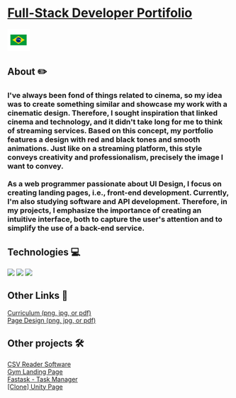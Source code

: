 <h1>
    <a href="https://paulo-mikhael.github.io/Portifolio/">Full-Stack Developer Portifolio</a>
</h1>
<a href="#portuguese-descrition">
    <abbr title="Descrição em Português">
        <img width="50px" style="cursor:pointer;" src="src/images/brazil.png" alt="brazil flag button to change language">
    </abbr>
</a>
<h2 id="english-descrition">About ✏️</h2>
    <h3>I've always been fond of things related to cinema, so my idea was to create something similar and showcase my work with a cinematic design. Therefore, I sought inspiration that linked cinema and technology, and it didn't take long for me to think of streaming services. Based on this concept, my portfolio features a design with red and black tones and smooth animations. Just like on a streaming platform, this style conveys creativity and professionalism, precisely the image I want to convey.<br><br>
    As a web programmer passionate about UI Design, I focus on creating landing pages, i.e., front-end development. Currently, I'm also studying software and API development. Therefore, in my projects, I emphasize the importance of creating an intuitive interface, both to capture the user's attention and to simplify the use of a back-end service.</h3>
<h2>Technologies 💻</h2>
    <div>
        <img width="50px" src="https://cdn.jsdelivr.net/gh/devicons/devicon@latest/icons/html5/html5-original.svg"/>
        <img width="50px" src="https://cdn.jsdelivr.net/gh/devicons/devicon@latest/icons/css3/css3-original.svg"/>
        <img width="50px" src="https://cdn.jsdelivr.net/gh/devicons/devicon@latest/icons/javascript/javascript-original.svg"/>
    </div>
<h2>Other Links 🔗</h2>
    <a target="_blank" href="https://drive.google.com/drive/folders/1ER7n3GHZmokEsQJkf6yFAG3E0dC1oLfq?usp=drive_link">Curriculum (png, jpg, or pdf)</a><br>
    <a target="_blank" href="https://drive.google.com/drive/folders/14VY6uzpmqqoizhAuClWIwQD0SY_56rAd?usp=sharing">Page Design (png, jpg, or pdf)</a>
<h2>Other projects 🛠️</h2>
    <a target="_blank" href="https://github.com/Paulo-Mikhael/Leitor-de-CSV?tab=readme-ov-file#readme">CSV Reader Software</a><br>
    <a target="_blank" href="https://github.com/Paulo-Mikhael/academia-landing-page?tab=readme-ov-file#readme">Gym Landing Page</a><br>
    <a target="_blank" href="https://github.com/Paulo-Mikhael/fastask?tab=readme-ov-file#readme">Fastask - Task Manager</a><br>
    <a target="_blank" href="https://github.com/Paulo-Mikhael/pagina-unity-2024?tab=readme-ov-file#readme">[Clone] Unity Page</a><br>